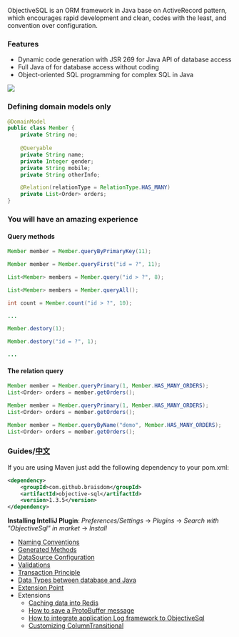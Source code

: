 ObjectiveSQL is an ORM framework in Java base on ActiveRecord pattern, which encourages rapid development and clean, codes with the least, and convention over configuration.


### Features

- Dynamic code generation with JSR 269 for Java API of database access
- Full Java of for database access without coding
- Object-oriented SQL programming for complex SQL in Java

[![](http://img.youtube.com/vi/Domd3uvTMlw/0.jpg)](http://www.youtube.com/watch?v=Domd3uvTMlw "ObjectiveSQL Introduction")

### Defining domain models only

```java
@DomainModel
public class Member {
    private String no;
    
    @Queryable
    private String name;
    private Integer gender;
    private String mobile;
    private String otherInfo;

    @Relation(relationType = RelationType.HAS_MANY)
    private List<Order> orders;
}
```

### You will have an amazing experience

#### Query methods 

```java
Member member = Member.queryByPrimaryKey(11);
```

```java
Member member = Member.queryFirst("id = ?", 11);
```

```java
List<Member> members = Member.query("id > ?", 8);
```

```java
List<Member> members = Member.queryAll();
```

```java
int count = Member.count("id > ?", 10);
```

```java
...
```

```java
Member.destory(1);
```

```java
Member.destory("id = ?", 1);
```

```java
...
```

#### The relation query

```java
Member member = Member.queryPrimary(1, Member.HAS_MANY_ORDERS);
List<Order> orders = member.getOrders();
```

```java
Member member = Member.queryPrimary(1, Member.HAS_MANY_ORDERS);
List<Order> orders = member.getOrders();
```

```java
Member member = Member.queryByName("demo", Member.HAS_MANY_ORDERS);
List<Order> orders = member.getOrders();
```

### Guides/[中文](http://www.objsql.com/)

If you are using Maven just add the following dependency to your pom.xml:

```xml
<dependency>
    <groupId>com.github.braisdom</groupId>
    <artifactId>objective-sql</artifactId>
    <version>1.3.5</version>
</dependency>
```

**Installing IntelliJ Plugin**:  *Preferences/Settings* -> *Plugins* -> *Search with "ObjectiveSql" in market* -> *Install*

- [Naming Conventions](https://github.com/braisdom/ObjectiveSql/wiki/Naming-Conventions)
- [Generated Methods](https://github.com/braisdom/ObjectiveSql/wiki/Generated-Methods)
- [DataSource Configuration](https://github.com/braisdom/ObjectiveSql/wiki/DataSource-Configuration)
- [Validations](https://github.com/braisdom/ObjectiveSql/wiki/Validations)
- [Transaction Principle](https://github.com/braisdom/ObjectiveSql/wiki/Transaction-Principle)
- [Data Types between database and Java](https://github.com/braisdom/ObjectiveSql/wiki/Data-Types-between-database-and-Java)
- [Extension Point](https://github.com/braisdom/ObjectiveSql/wiki/Extension-Point)
- Extensions
  - [Caching data into Redis](https://github.com/braisdom/ObjectiveSql/wiki/Caching-data-into-Redis)
  - [How to save a ProtoBuffer message](https://github.com/braisdom/ObjectiveSql/wiki/How-to-save-a-ProtoBuffer-message)
  - [How to integrate application Log framework to ObjectiveSql](https://github.com/braisdom/ObjectiveSql/wiki/Integrate-application-Log-framework-to-ObjectiveSql)
  - [Customizing ColumnTransitional](https://github.com/braisdom/ObjectiveSql/wiki/ColumnTransitional)



